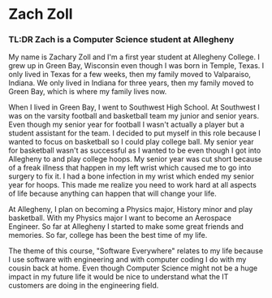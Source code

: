 # Zach Zoll
### TL:DR Zach is a Computer Science student at Allegheny
 
My name is Zachary Zoll and I'm a first year student at Allegheny College. I grew up in Green Bay, Wisconsin even though I was born in Temple, Texas. I only lived in Texas for a few weeks, then my family moved to Valparaiso, Indiana. We only lived in Indiana for three years, then my family moved to Green Bay, which is where my family lives now.

When I lived in Green Bay, I went to Southwest High School. At Southwest I was on the varsity football and basketball team my junior and senior years. Even though my senior year for football I wasn't actually a player but a student assistant for the team. I decided to put myself in this role because I wanted to focus on  basketball so I could play college ball. My senior year for basketball wasn't as successful as I wanted to be even though I got into Allegheny to and play college hoops. My senior year  was cut short because of a freak illness that happen in my left wrist which caused me to go into surgery to fix it. I had a bone infection in my wrist which ended my senior year for hoops. This made me realize you need to work hard at all aspects of life because anything can happen that will change your life.    

At Allegheny, I plan on becoming a Physics major, History minor and play basketball. With my Physics major I want to become an Aerospace Engineer. So far at Allegheny I started to make some great friends and memories. So far, college has been the best time of my life.    

The theme of this course, "Software Everywhere" relates to my life because I use software with engineering and with computer coding I do with my cousin back at home. Even though Computer Science might not be a huge impact in my future life it would be nice to understand what the IT customers are doing in the engineering field.
